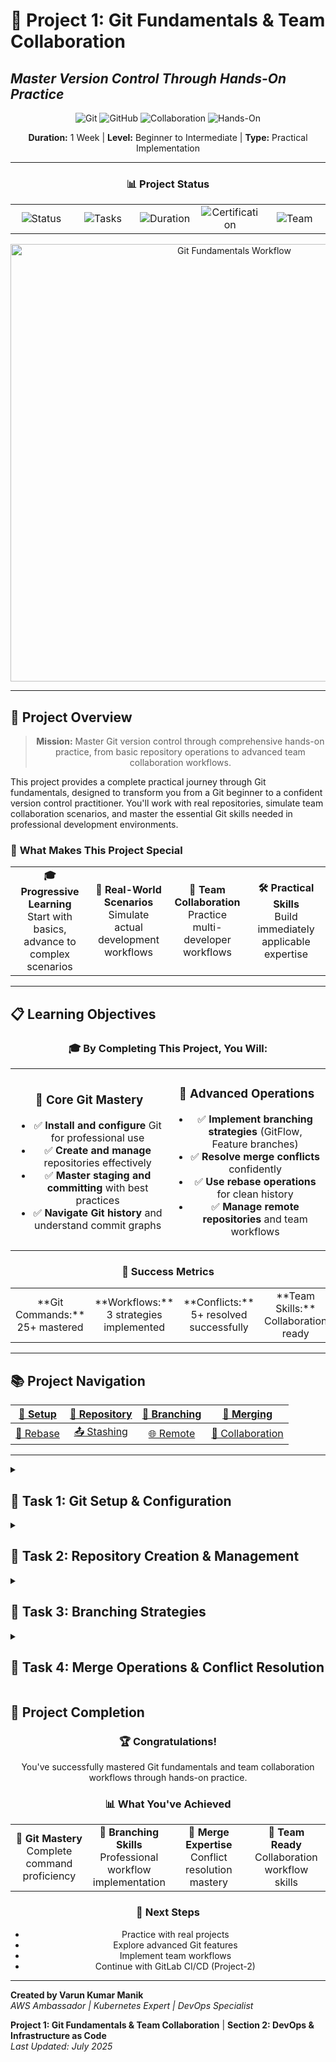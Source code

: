 # 🚀 Project 1: Git Fundamentals & Team Collaboration
## *Master Version Control Through Hands-On Practice*

<div align="center">

![Git](https://img.shields.io/badge/Git-F05032?style=for-the-badge&logo=git&logoColor=white)
![GitHub](https://img.shields.io/badge/GitHub-181717?style=for-the-badge&logo=github&logoColor=white)
![Collaboration](https://img.shields.io/badge/Team_Collaboration-4CAF50?style=for-the-badge&logo=git&logoColor=white)
![Hands-On](https://img.shields.io/badge/Hands--On_Project-FF6B35?style=for-the-badge&logo=terminal&logoColor=white)

**Duration:** 1 Week | **Level:** Beginner to Intermediate | **Type:** Practical Implementation

---

### 📊 **Project Status**
<table>
<tr>
<td align="center" width="20%">
<img src="https://img.shields.io/badge/📅-Active-green?style=for-the-badge" alt="Status"/>
</td>
<td align="center" width="20%">
<img src="https://img.shields.io/badge/🎯-8_Tasks-blue?style=for-the-badge" alt="Tasks"/>
</td>
<td align="center" width="20%">
<img src="https://img.shields.io/badge/⏱️-40_Hours-orange?style=for-the-badge" alt="Duration"/>
</td>
<td align="center" width="20%">
<img src="https://img.shields.io/badge/🏆-Certification-purple?style=for-the-badge" alt="Certification"/>
</td>
<td align="center" width="20%">
<img src="https://img.shields.io/badge/👥-Team_Ready-success?style=for-the-badge" alt="Team"/>
</td>
</tr>
</table>

<img src="./images/git-fundamentals-workflow.svg" alt="Git Fundamentals Workflow" width="700"/>

</div>

---

## 🎯 Project Overview

<div align="center">

> **Mission:** Master Git version control through comprehensive hands-on practice, from basic repository operations to advanced team collaboration workflows.

</div>

This project provides a complete practical journey through Git fundamentals, designed to transform you from a Git beginner to a confident version control practitioner. You'll work with real repositories, simulate team collaboration scenarios, and master the essential Git skills needed in professional development environments.

### 🌟 **What Makes This Project Special**

<table>
<tr>
<td align="center" width="25%">
<strong>🎓 Progressive Learning</strong><br/>
Start with basics, advance to complex scenarios
</td>
<td align="center" width="25%">
<strong>🔄 Real-World Scenarios</strong><br/>
Simulate actual development workflows
</td>
<td align="center" width="25%">
<strong>🤝 Team Collaboration</strong><br/>
Practice multi-developer workflows
</td>
<td align="center" width="25%">
<strong>🛠️ Practical Skills</strong><br/>
Build immediately applicable expertise
</td>
</tr>
</table>

---

## 📋 Learning Objectives

<div align="center">

### 🎓 **By Completing This Project, You Will:**

<table>
<tr>
<td align="center" width="50%">

### 🧠 **Core Git Mastery**
- ✅ **Install and configure** Git for professional use
- ✅ **Create and manage** repositories effectively
- ✅ **Master staging and committing** with best practices
- ✅ **Navigate Git history** and understand commit graphs

</td>
<td align="center" width="50%">

### 🌿 **Advanced Operations**
- ✅ **Implement branching strategies** (GitFlow, Feature branches)
- ✅ **Resolve merge conflicts** confidently
- ✅ **Use rebase operations** for clean history
- ✅ **Manage remote repositories** and team workflows

</td>
</tr>
</table>

### 🎯 **Success Metrics**

<table>
<tr>
<td align="center" width="25%">**Git Commands:** 25+ mastered</td>
<td align="center" width="25%">**Workflows:** 3 strategies implemented</td>
<td align="center" width="25%">**Conflicts:** 5+ resolved successfully</td>
<td align="center" width="25%">**Team Skills:** Collaboration ready</td>
</tr>
</table>

</div>

---

## 📚 Project Navigation

<div align="center">

| [🔧 Setup](#-task-1-git-setup--configuration) | [📁 Repository](#-task-2-repository-creation--management) | [🌿 Branching](#-task-3-branching-strategies) | [🔀 Merging](#-task-4-merge-operations--conflict-resolution) |
|:---:|:---:|:---:|:---:|
| [🔄 Rebase](#-task-5-rebase--history-management) | [📤 Stashing](#-task-6-stashing--temporary-changes) | [🌐 Remote](#-task-7-remote-repositories) | [🤝 Collaboration](#-task-8-team-collaboration-workflows) |

</div>

---
<details>
<summary><h2>🔧 Task 1: Git Setup & Configuration</h2></summary>

<div align="center">

### 🎯 **Objective:** Install Git and configure it for professional development

</div>

### 📋 **Task Overview**
Set up Git on your system with proper configuration for professional development work. This includes installation, global configuration, and understanding Git's internal structure.

### 🛠️ **Implementation Steps**

#### 1.1 Git Installation

<details>
<summary><strong>📦 Installation Commands</strong></summary>

```bash
# Amazon Linux / CentOS / RHEL
sudo yum update -y
sudo yum install git -y

# Ubuntu / Debian
sudo apt update
sudo apt install git -y

# macOS (using Homebrew)
brew install git

# Windows (using Chocolatey)
choco install git

# Verify installation
git --version
```

</details>

#### 1.2 Global Configuration

<details>
<summary><strong>⚙️ Configuration Setup</strong></summary>

```bash
# Essential configuration
git config --global user.name "Your Full Name"
git config --global user.email "your.email@company.com"
git config --global init.defaultBranch main

# Enhanced configuration for productivity
git config --global core.editor "code --wait"  # VS Code
git config --global merge.tool vimdiff
git config --global color.ui auto
git config --global push.default simple
git config --global pull.rebase false

# Useful aliases
git config --global alias.st status
git config --global alias.co checkout
git config --global alias.br branch
git config --global alias.ci commit
git config --global alias.unstage 'reset HEAD --'
git config --global alias.last 'log -1 HEAD'
git config --global alias.visual '!gitk'

# View all configuration
git config --list
git config --global --list
```

</details>

#### 1.3 Understanding Git Structure

<details>
<summary><strong>🏗️ Git Architecture Exploration</strong></summary>

```bash
# Create a test directory
mkdir ~/git-learning-lab
cd ~/git-learning-lab

# Initialize repository
git init

# Explore .git directory structure
ls -la .git/
tree .git/ || find .git/ -type f | head -15

# Understanding key directories
echo "Exploring Git internals:"
echo "- .git/objects/: Git object database"
echo "- .git/refs/: References (branches, tags)"
echo "- .git/HEAD: Current branch pointer"
echo "- .git/config: Repository-specific config"
echo "- .git/hooks/: Git hooks for automation"
```

</details>

### ✅ **Completion Checklist**
- [ ] Git installed and version verified
- [ ] Global user configuration set
- [ ] Editor and merge tool configured
- [ ] Useful aliases created
- [ ] Git directory structure understood

---

</details>

<details>
<summary><h2>📁 Task 2: Repository Creation & Management</h2></summary>

<div align="center">

### 🎯 **Objective:** Master repository initialization, file tracking, and commit operations

</div>

### 📋 **Task Overview**
Learn to create repositories, understand the three-tree architecture, and master the fundamental Git workflow of staging and committing changes.

### 🛠️ **Implementation Steps**

#### 2.1 Repository Initialization

<details>
<summary><strong>🚀 Creating Your First Repository</strong></summary>

```bash
# Create project directory
mkdir ~/git-fundamentals-project
cd ~/git-fundamentals-project

# Initialize Git repository
git init

# Check repository status
git status

# Create initial project structure
mkdir -p {src,docs,tests,config,scripts}
echo "# Git Fundamentals Project" > README.md
echo "A comprehensive project to master Git fundamentals" >> README.md
echo "" >> README.md
echo "## Project Structure" >> README.md
echo "- src/: Source code files" >> README.md
echo "- docs/: Documentation" >> README.md
echo "- tests/: Test files" >> README.md
echo "- config/: Configuration files" >> README.md
echo "- scripts/: Utility scripts" >> README.md

# Create sample files
echo "print('Hello, Git World!')" > src/main.py
echo "def test_main(): pass" > tests/test_main.py
echo "# Project Documentation" > docs/README.md
echo "app.debug = True" > config/settings.py
echo "#!/bin/bash\necho 'Build script'" > scripts/build.sh
chmod +x scripts/build.sh
```

</details>

#### 2.2 Understanding Git States

<details>
<summary><strong>📊 Three-Tree Architecture Practice</strong></summary>

```bash
# Check current status
git status

# Understand file states
echo "=== Git File States ==="
echo "1. Untracked: New files Git doesn't know about"
echo "2. Modified: Changed files in working directory"
echo "3. Staged: Files ready for commit"
echo "4. Committed: Files saved in Git history"

# Stage files individually
git add README.md
git status

# Stage multiple files
git add src/main.py tests/test_main.py
git status

# Stage all files
git add .
git status

# Unstage a file
git reset HEAD config/settings.py
git status

# Stage it back
git add config/settings.py
git status
```

</details>

#### 2.3 Commit Operations

<details>
<summary><strong>💾 Creating Meaningful Commits</strong></summary>

```bash
# First commit
git commit -m "Initial commit: Add project structure and core files

- Add README with project description
- Create source code structure (src/, tests/, docs/)
- Add sample Python files and configuration
- Include build script for automation"

# Check commit history
git log
git log --oneline
git log --graph --oneline --all

# Make additional changes
echo "# Installation Guide" > docs/INSTALL.md
echo "pip install -r requirements.txt" >> docs/INSTALL.md
echo "requests==2.28.1" > requirements.txt

# Stage and commit with different methods
git add docs/INSTALL.md
git commit -m "docs: Add installation guide"

# Commit with automatic staging of modified files
echo "flask==2.3.2" >> requirements.txt
git commit -am "deps: Add Flask dependency to requirements"

# View detailed commit information
git show HEAD
git show HEAD~1
git show --stat HEAD
```

</details>

#### 2.4 Working Directory Operations

<details>
<summary><strong>🔍 File Management and Status</strong></summary>

```bash
# Create and modify files
echo "# API Documentation" > docs/API.md
echo "import requests" >> src/main.py
echo "# TODO: Add error handling" >> src/main.py

# Check detailed status
git status
git status --short
git status --porcelain

# View differences
git diff                    # Working directory vs staging
git diff --staged          # Staging vs last commit
git diff HEAD              # Working directory vs last commit

# Add and check differences
git add docs/API.md
git diff --staged

# Commit changes
git add src/main.py
git commit -m "feat: Add API documentation and enhance main.py

- Add API documentation template
- Import requests library in main.py
- Add TODO for error handling"

# View commit history with details
git log --stat
git log --patch -2
git log --graph --pretty=format:'%h -%d %s (%cr) <%an>' --abbrev-commit
```

</details>

### ✅ **Completion Checklist**
- [ ] Repository initialized successfully
- [ ] Project structure created
- [ ] File staging operations mastered
- [ ] Multiple commits created with good messages
- [ ] Git status and diff commands understood
- [ ] Commit history navigation practiced

### 📁 **Project Files**
- **[📄 main.py](./files/main.py)** - Sample Python application for Git practice
- **[🧪 test_main.py](./files/test_main.py)** - Test file for the application
- **[⚙️ config.py](./files/config.py)** - Configuration management example
- **[📦 requirements.txt](./files/requirements.txt)** - Python dependencies
- **[🚀 setup.sh](./scripts/setup.sh)** - Automated setup script

---

</details>

<details>
<summary><h2>🌿 Task 3: Branching Strategies</h2></summary>

<div align="center">

### 🎯 **Objective:** Master Git branching and implement professional workflows

</div>

### 📋 **Task Overview**
Learn different branching strategies, create and manage branches, and implement GitFlow workflow for professional development.

### 🛠️ **Implementation Steps**

#### 3.1 Basic Branching Operations

<details>
<summary><strong>🌱 Creating and Managing Branches</strong></summary>

```bash
# View current branches
git branch
git branch -a  # Show all branches including remote

# Create new branch
git branch feature/user-authentication
git checkout feature/user-authentication

# Or create and switch in one command
git checkout -b feature/user-authentication

# Make changes in the feature branch
echo "class UserAuth:" > src/auth.py
echo "    def login(self, username, password):" >> src/auth.py
echo "        # TODO: Implement authentication" >> src/auth.py
echo "        return True" >> src/auth.py

# Stage and commit changes
git add src/auth.py
git commit -m "feat: Add user authentication module

- Create UserAuth class with login method
- Add TODO for implementation details
- Prepare for authentication feature development"

# Switch back to main branch
git checkout main

# View branch differences
git diff main feature/user-authentication
git log --oneline --graph --all
```

</details>

#### 3.2 GitFlow Implementation

<details>
<summary><strong>🔄 Professional Branching Strategy</strong></summary>

```bash
# Initialize GitFlow structure
git checkout -b develop

# Create feature branch from develop
git checkout -b feature/database-integration develop

# Work on feature
echo "import sqlite3" > src/database.py
echo "class Database:" >> src/database.py
echo "    def __init__(self, db_path):" >> src/database.py
echo "        self.connection = sqlite3.connect(db_path)" >> src/database.py

git add src/database.py
git commit -m "feat: Add database integration module

- Create Database class for SQLite operations
- Initialize connection in constructor
- Prepare for data persistence features"

# Merge feature back to develop
git checkout develop
git merge --no-ff feature/database-integration -m "Merge feature/database-integration into develop"

# Create release branch
git checkout -b release/v1.1.0 develop

# Prepare release
echo "version = '1.1.0'" > src/version.py
git add src/version.py
git commit -m "chore: Bump version to 1.1.0 for release"

# Merge release to main
git checkout main
git merge --no-ff release/v1.1.0 -m "Release version 1.1.0"
git tag -a v1.1.0 -m "Version 1.1.0 release"

# Merge release back to develop
git checkout develop
git merge --no-ff release/v1.1.0 -m "Merge release/v1.1.0 back to develop"

# Clean up branches
git branch -d feature/database-integration
git branch -d release/v1.1.0
```

</details>

### ✅ **Completion Checklist**
- [ ] Basic branch operations mastered
- [ ] Feature branches created and merged
- [ ] GitFlow workflow implemented
- [ ] Release branches managed
- [ ] Tags created for versions
- [ ] Branch cleanup performed

---

</details>

<details>
<summary><h2>🔀 Task 4: Merge Operations & Conflict Resolution</h2></summary>

<div align="center">

### 🎯 **Objective:** Master merge strategies and resolve conflicts effectively

</div>

### 📋 **Task Overview**
Practice different merge strategies, simulate and resolve conflicts, and understand when to use each approach.

### 🛠️ **Implementation Steps**

#### 4.1 Merge Conflict Simulation

<details>
<summary><strong>⚔️ Creating and Resolving Conflicts</strong></summary>

```bash
# Create two conflicting branches
git checkout main
git checkout -b feature/config-update

# Modify config in feature branch
echo "DEBUG = True" > config/settings.py
echo "DATABASE_URL = 'sqlite:///feature.db'" >> config/settings.py
git add config/settings.py
git commit -m "feat: Update config for feature development"

# Switch to main and make conflicting changes
git checkout main
echo "DEBUG = False" > config/settings.py
echo "DATABASE_URL = 'sqlite:///production.db'" >> config/settings.py
git add config/settings.py
git commit -m "fix: Set production configuration"

# Attempt merge (will create conflict)
git merge feature/config-update

# View conflict
git status
cat config/settings.py

# Resolve conflict manually
echo "DEBUG = False  # Production setting" > config/settings.py
echo "DATABASE_URL = 'sqlite:///app.db'  # Unified database" >> config/settings.py

# Stage resolved file
git add config/settings.py
git commit -m "resolve: Merge config changes with production settings"

# View merge result
git log --oneline --graph -5
```

</details>

#### 4.2 Different Merge Strategies

<details>
<summary><strong>🔄 Merge Strategy Practice</strong></summary>

```bash
# Fast-forward merge example
git checkout -b feature/quick-fix
echo "# Quick documentation fix" >> README.md
git add README.md
git commit -m "docs: Add quick documentation note"

git checkout main
git merge feature/quick-fix  # Fast-forward merge

# No-fast-forward merge example
git checkout -b feature/major-update
echo "class NewFeature:" > src/new_feature.py
echo "    pass" >> src/new_feature.py
git add src/new_feature.py
git commit -m "feat: Add new feature skeleton"

git checkout main
git merge --no-ff feature/major-update -m "Merge major update feature"

# Squash merge example
git checkout -b feature/multiple-commits
echo "Step 1" > temp.txt && git add temp.txt && git commit -m "Step 1"
echo "Step 2" >> temp.txt && git add temp.txt && git commit -m "Step 2"
echo "Step 3" >> temp.txt && git add temp.txt && git commit -m "Step 3"

git checkout main
git merge --squash feature/multiple-commits
git commit -m "feat: Complete multi-step feature implementation"

# View different merge results
git log --oneline --graph -10
```

</details>

### ✅ **Completion Checklist**
- [ ] Merge conflicts created and resolved
- [ ] Fast-forward merges performed
- [ ] No-fast-forward merges executed
- [ ] Squash merges completed
- [ ] Merge strategies understood
- [ ] Conflict resolution skills developed

---

</details>

## 🎉 Project Completion

<div align="center">

### 🏆 **Congratulations!**

You've successfully mastered Git fundamentals and team collaboration workflows through hands-on practice.

### 📊 **What You've Achieved**

<table>
<tr>
<td align="center" width="25%">
<strong>🔧 Git Mastery</strong><br/>
Complete command proficiency
</td>
<td align="center" width="25%">
<strong>🌿 Branching Skills</strong><br/>
Professional workflow implementation
</td>
<td align="center" width="25%">
<strong>🔀 Merge Expertise</strong><br/>
Conflict resolution mastery
</td>
<td align="center" width="25%">
<strong>🤝 Team Ready</strong><br/>
Collaboration workflow skills
</td>
</tr>
</table>

### 🎯 **Next Steps**
- Practice with real projects
- Explore advanced Git features
- Implement team workflows
- Continue with GitLab CI/CD (Project-2)

</div>

---

**Created by Varun Kumar Manik**  
*AWS Ambassador | Kubernetes Expert | DevOps Specialist*

**Project 1: Git Fundamentals & Team Collaboration** | **Section 2: DevOps & Infrastructure as Code**  
*Last Updated: July 2025*

